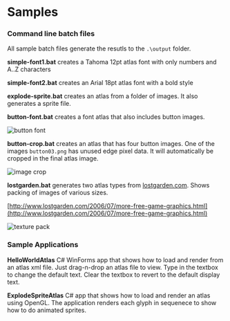# Samples #

### Command line batch files ###
All sample batch files generate the resutls to the ``.\output`` folder.

**simple-font1.bat** creates a Tahoma 12pt atlas font with only numbers and A..Z characters

**simple-font2.bat** creates an Arial 18pt atlas font with a bold style

**explode-sprite.bat** creates an atlas from a folder of images.  It also generates a sprite file.

**button-font.bat** creates a font atlas that also includes button images.

![button font](https://github.com/foobit/twobit-atlas/raw/master/doc/button-font.png)

**button-crop.bat** creates an atlas that has four button images. One of the images ``button03.png`` has unused edge pixel data. It will automatically be cropped in the final atlas image.

![image crop](https://github.com/foobit/twobit-atlas/raw/master/doc/image-crop.png)

**lostgarden.bat** generates two atlas types from [lostgarden.com](http://www.lostgarden.com/). Shows packing of images of various sizes.

[http://www.lostgarden.com/2006/07/more-free-game-graphics.html](http://www.lostgarden.com/2006/07/more-free-game-graphics.html)

![texture pack](https://github.com/foobit/twobit-atlas/raw/master/doc/texturepack.png)

### Sample Applications ###

**HelloWorldAtlas** C# WinForms app that shows how to load and render from an atlas xml file.  Just drag-n-drop an atlas file to view.  Type in the textbox to change the default text. Clear the textbox to revert to the default display text.

**ExplodeSpriteAtlas** C# app that shows how to load and render an atlas using OpenGL.  The application renders each glyph in sequenece to show how to do animated sprites.
